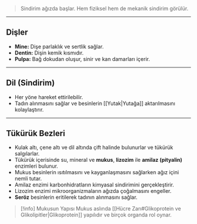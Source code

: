 >Sindirim ağızda başlar. Hem fiziksel hem de mekanik sindirim görülür.

---
## Dişler
- **Mine:** Dişe parlaklık ve sertlik sağlar.
- **Dentin:** Dişin kemik kısmıdır.
- **Pulpa:** Bağ dokudan oluşur, sinir ve kan damarları içerir.

---
## Dil (Sindirim)
- Her yöne hareket ettirilebilir.
- Tadın alınmasını sağlar ve besinlerin [[Yutak|Yutağa]] aktarılmasını kolaylaştırır.

---
## Tükürük Bezleri
- Kulak altı, çene altı ve dil altında çift halinde bulunurlar ve tükürük salgılarlar.
- Tükürük içerisinde su, mineral ve **mukus**, **lizozim** ile **amilaz (pityalin)** enzimleri bulunur.
- Mukus besinlerin ısıtılmasını ve kayganlaşmasını sağlarken ağız içini nemli tutar.
- Amilaz enzimi karbonhidratların kimyasal sindirimini gerçekleştirir.
- Lizozim enzimi mikroorganizmaların ağızda çoğalmasını engeller.
- **Seröz** besinlerin eritilerek tadının alınmasını sağlar.

> [!info] Mukusun Yapısı
> Mukus aslında [[Hücre Zarı#Glikoprotein ve Glikolipitler|Glikoprotein]] yapılıdır ve birçok organda rol oynar.
